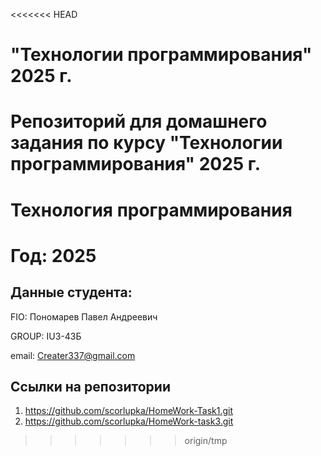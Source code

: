 <<<<<<< HEAD
# "Технологии программирования" 2025 г.
Репозиторий для домашнего задания по курсу "Технологии программирования" 2025 г.
=======
# Технология программирования
# Год: 2025

## Данные студента:

FIO: Пономарев Павел Андреевич

GROUP: IU3-43Б

email: Creater337@gmail.com

## Ссылки на репозитории

1. https://github.com/scorlupka/HomeWork-Task1.git
2. https://github.com/scorlupka/HomeWork-task3.git
>>>>>>> origin/tmp
